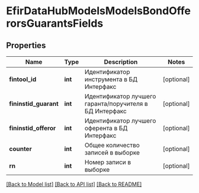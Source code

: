 # EfirDataHubModelsModelsBondOfferorsGuarantsFields

## Properties
Name | Type | Description | Notes
------------ | ------------- | ------------- | -------------
**fintool_id** | **int** | Идентификатор инструмента в БД Интерфакс | [optional] 
**fininstid_guarant** | **int** | Идентификатор лучшего гаранта/поручителя в БД Интерфакс | [optional] 
**fininstid_offeror** | **int** | Идентификатор лучшего оферента в БД Интерфакс | [optional] 
**counter** | **int** | Общее количество записей в выборке | [optional] 
**rn** | **int** | Номер записи в выборке | [optional] 

[[Back to Model list]](../README.md#documentation-for-models) [[Back to API list]](../README.md#documentation-for-api-endpoints) [[Back to README]](../README.md)

